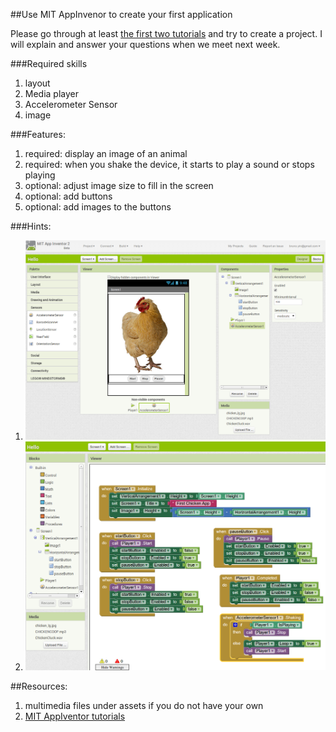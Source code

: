 ##Use MIT AppInvenor to create your first application

Please go through at least [the first two tutorials](http://appinventor.mit.edu/explore/ai2/tutorials?) and try to create a project. I will explain and answer your questions when we meet next week.

###Required skills

1. layout
2. Media player
3. Accelerometer Sensor
4. image

###Features:

1. required: display an image of an animal
2. required: when you shake the device, it starts to play a sound or stops playing
3. optional: adjust image size to fill in the screen
4. optional: add buttons
5. optional: add images to the buttons

###Hints:

1. ![Screenshot block logic](First-App-with-App-Inventor.png  "Designer View")
2. ![Screenshot block logic](First-App-Block-logic.png  "Block View")

##Resources:
1. multimedia files under assets if you do not have your own
2. [MIT AppIventor tutorials](http://appinventor.mit.edu/explore/ai2/tutorials?)

